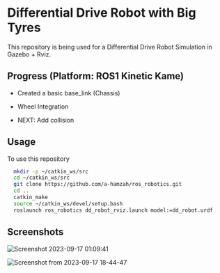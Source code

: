 # Differential Drive Robot with Big Tyres

This repository is being used for a Differential Drive Robot Simulation in Gazebo + Rviz.

## Progress (Platform: ROS1 Kinetic Kame)

- Created a basic base_link (Chassis)

- Wheel Integration

- NEXT: Add collision

## Usage

To use this repository

```bash
  mkdir -p ~/catkin_ws/src
  cd ~/catkin_ws/src
  git clone https://github.com/a-hamzah/ros_robotics.git
  cd ..
  catkin_make
  source ~/catkin_ws/devel/setup.bash
  roslaunch ros_robotics dd_robot_rviz.launch model:=dd_robot.urdf
```

## Screenshots

![Screenshot 2023-09-17 01:09:41](https://github.com/a-hamzah/rev_python/assets/25130682/96af0373-89cd-4258-ba90-d73dc4de8206)

![Screenshot from 2023-09-17 18-44-47](https://github.com/a-hamzah/ros_robotics/assets/25130682/ef5941af-843f-42e6-9e8e-b808ab10bd08)
